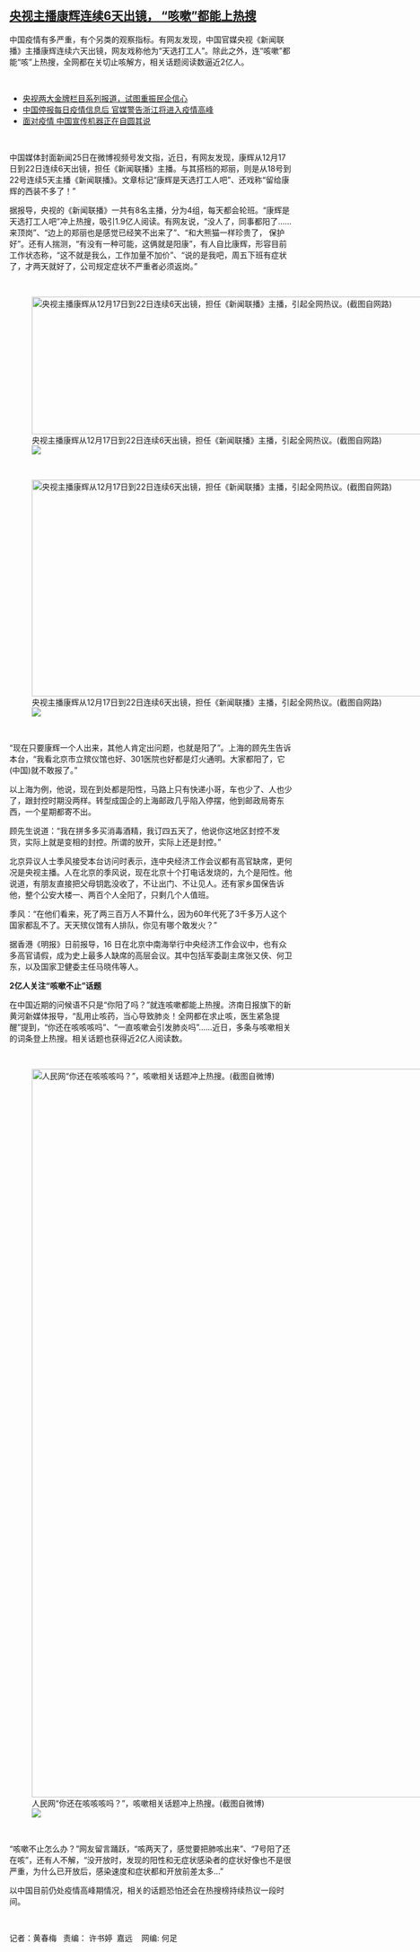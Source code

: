 <!--1672074457000-->
[央视主播康辉连续6天出镜， “咳嗽”都能上热搜](https://www.rfa.org/mandarin/yataibaodao/meiti/hcm2-12262022114559.html)
------

<p>中国疫情有多严重，有个另类的观察指标。有网友发现，中国官媒央视《新闻联播》主播康辉连续六天出镜，网友戏称他为“天选打工人”。除此之外，连“咳嗽”都能“咳”上热搜，全网都在关切止咳解方，相关话题阅读数逼近2亿人。</p><p></p><p><span class="result-title"> </span></p><ul><li><a href="https://www.rfa.org/mandarin/yataibaodao/jingmao/gt2-12262022092836.html">央视两大金牌栏目系列报道，试图重振民企信心</a></li><li><a class="state-published" href="https://www.rfa.org/mandarin/Xinwen/9-12252022162603.html">中国停报每日疫情信息后 官媒警告浙江将进入疫情高峰</a></li><li><a href="https://www.rfa.org/mandarin/Xinwen/1-12242022111537.html">面对疫情 中国宣传机器正在自圆其说</a></li></ul><p><span class="result-title"> </span></p><p></p><p>中国媒体封面新闻25日在微博视频号发文指，近日，有网友发现，康辉从12月17日到22日连续6天出镜，担任《新闻联播》主播。与其搭档的郑丽，则是从18号到22号连续5天主播《新闻联播》。文章标记“康辉是天选打工人吧”、还戏称“留给康辉的西装不多了！”</p><p>据报导，央视的《新闻联播》一共有8名主播，分为4组，每天都会轮班。“康辉是天选打工人吧”冲上热搜，吸引1.9亿人阅读。有网友说，“没人了，同事都阳了……来顶岗”、“边上的郑丽也是感觉已经笑不出来了”、“和大熊猫一样珍贵了， 保护好”。还有人揣测，“有没有一种可能，这俩就是阳康”，有人自比康辉，形容目前工作状态称，“这不就是我么，工作加量不加价”、“说的是我吧，周五下班有症状了，才两天就好了，公司规定症状不严重者必须返岗。”</p><p><span class="result-title"> </span></p><p><figure class="image-richtext image-inline captioned" style="width:1890px;"><img alt="央视主播康辉从12月17日到22日连续6天出镜，担任《新闻联播》主播，引起全网热议。(截图自网路)" height="245" src="https://www.rfa.org/mandarin/yataibaodao/meiti/hcm2-12262022114559.html/c1.jpg/@@images/56409417-cc21-4082-8302-049728e785d4.jpeg" title="c1.jpg" width="1890"/><figcaption class="image-caption">央视主播康辉从12月17日到22日连续6天出镜，担任《新闻联播》主播，引起全网热议。(截图自网路)</figcaption><small></small><div id="zoomattribute"><a data-caption="央视主播康辉从12月17日到22日连续6天出镜，担任《新闻联播》主播，引起全网热议。(截图自网路)" data-fancybox="" href="https://www.rfa.org/mandarin/yataibaodao/meiti/hcm2-12262022114559.html/c1.jpg" id="single_image" title="央视主播康辉从12月17日到22日连续6天出镜，担任《新闻联播》主播，引起全网热议。(截图自网路)"><img src="/++plone++rfa-resources/img/icon-zoom.png"/></a></div></figure></p><p><span class="result-title"> </span></p><p><figure class="image-richtext image-inline captioned" style="width:1720px;"><img alt="央视主播康辉从12月17日到22日连续6天出镜，担任《新闻联播》主播，引起全网热议。(截图自网路)" height="386" src="https://www.rfa.org/mandarin/yataibaodao/meiti/hcm2-12262022114559.html/c2.jpg/@@images/0103fe5a-e4d1-40f2-84ed-6be0840cde5c.jpeg" title="c2.jpg" width="1720"/><figcaption class="image-caption">央视主播康辉从12月17日到22日连续6天出镜，担任《新闻联播》主播，引起全网热议。(截图自网路)</figcaption><small></small><div id="zoomattribute"><a data-caption="央视主播康辉从12月17日到22日连续6天出镜，担任《新闻联播》主播，引起全网热议。(截图自网路)" data-fancybox="" href="https://www.rfa.org/mandarin/yataibaodao/meiti/hcm2-12262022114559.html/c2.jpg" id="single_image" title="央视主播康辉从12月17日到22日连续6天出镜，担任《新闻联播》主播，引起全网热议。(截图自网路)"><img src="/++plone++rfa-resources/img/icon-zoom.png"/></a></div></figure></p><p><span class="result-title"> </span></p><p>“现在只要康辉一个人出来，其他人肯定出问题，也就是阳了”。上海的顾先生告诉本台，“我看北京市立殡仪馆也好、301医院也好都是灯火通明。大家都阳了，它(中国)就不敢报了。”</p><p>以上海为例，他说，现在到处都是阳性，马路上只有快递小哥，车也少了、人也少了，跟封控时期没两样。转型成国企的上海邮政几乎陷入停摆，他到邮政局寄东西，一个星期都寄不出。</p><p>顾先生说道：“我在拼多多买消毒酒精，我订四五天了，他说你这地区封控不发货，实际上就是变相的封控。所谓的放开，实际上还是封控。”</p><p>北京异议人士季风接受本台访问时表示，连中央经济工作会议都有高官缺席，更何况是央视主播。人在北京的季风说，现在北京十个打电话发烧的，九个是阳性。他说道，有朋友直接把父母钥匙没收了，不让出门、不让见人。还有家乡国保告诉他，整个公安大楼一、两百个人全阳了，只剩几个人值班。</p><p>季风：“在他们看来，死了两三百万人不算什么，因为60年代死了3千多万人这个国家都乱不了。天天殡仪馆有人排队，你见有哪个敢发火？”</p><p>据香港《明报》日前报导，16 日在北京中南海举行中央经济工作会议中，也有众多高官请假，成为史上最多人缺席的高层会议。其中包括军委副主席张又侠、何卫东，以及国家卫健委主任马晓伟等人。</p><p><strong>2亿人关注“咳嗽不止”话题</strong></p><p>在中国近期的问候语不只是“你阳了吗？”就连咳嗽都能上热搜。济南日报旗下的新黄河新媒体报导，“乱用止咳药，当心导致肺炎！全网都在求止咳，医生紧急提醒”提到，“你还在咳咳咳吗”、“一直咳嗽会引发肺炎吗”……近日，多条与咳嗽相关的词条登上热搜。相关话题也获得近2亿人阅读数。</p><p><span class="result-title"> </span></p><p><figure class="image-richtext image-inline captioned" style="width:1436px;"><img alt="人民网“你还在咳咳咳吗？”，咳嗽相关话题冲上热搜。(截图自微博)" height="1298" src="https://www.rfa.org/mandarin/yataibaodao/meiti/hcm2-12262022114559.html/4f609084572854b354b354b355ce.png/@@images/a3bb3c5f-2f20-42a8-a1b5-7ee35ea29a0c.png" title="你還在咳咳咳嗎.png" width="1436"/><figcaption class="image-caption">人民网“你还在咳咳咳吗？”，咳嗽相关话题冲上热搜。(截图自微博)</figcaption><small></small><div id="zoomattribute"><a data-caption="人民网“你还在咳咳咳吗？”，咳嗽相关话题冲上热搜。(截图自微博)" data-fancybox="" href="https://www.rfa.org/mandarin/yataibaodao/meiti/hcm2-12262022114559.html/4f609084572854b354b354b355ce.png" id="single_image" title="人民网“你还在咳咳咳吗？”，咳嗽相关话题冲上热搜。(截图自微博)"><img src="/++plone++rfa-resources/img/icon-zoom.png"/></a></div></figure></p><p><span class="result-title"> </span></p><p>“咳嗽不止怎么办？”网友留言踊跃，“咳两天了，感觉要把肺咳出来”、“7号阳了还在咳”，还有人不解，“没开放时，发现的阳性和无症状感染者的症状好像也不是很严重，为什么已开放后，感染速度和症状都和开放前差太多…”</p><p>以中国目前仍处疫情高峰期情况，相关的话题恐怕还会在热搜榜持续热议一段时间。</p><p><span class="result-title"> </span></p><p>记者：黄春梅   责编： 许书婷  嘉远    网编: 何足</p><p> </p><p></p>
